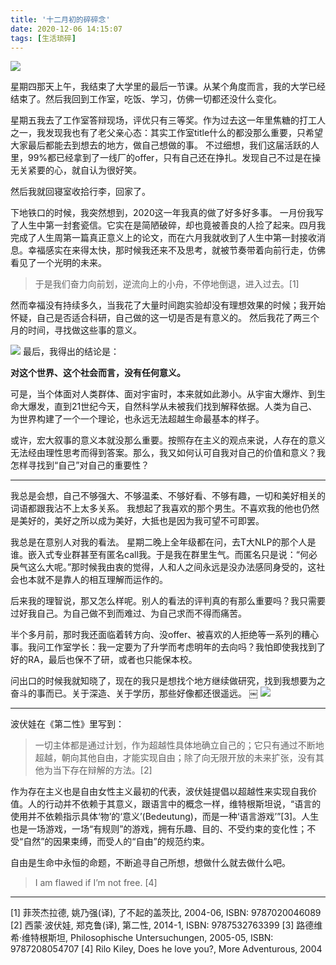 ```yaml
---
title: '十二月初的碎碎念'
date: 2020-12-06 14:15:07
tags: [生活琐碎]
---
```

![](https://xtopia-1258297046.cos.ap-shanghai.myqcloud.com/2020-12-06-061437.png)

星期四那天上午，我结束了大学里的最后一节课。从某个角度而言，我的大学已经结束了。然后我回到工作室，吃饭、学习，仿佛一切都还没什么变化。

<!--more-->

星期五我去了工作室答辩现场，评优只有三等奖。作为过去这一年里焦糖的打工人之一，我发现我也有了老父亲心态：其实工作室title什么的都没那么重要，只希望大家最后都能去到想去的地方，做自己想做的事。
不过细想，我们这届活跃的人里，99%都已经拿到了一线厂的offer，只有自己还在挣扎。发现自己不过是在操无关紧要的心，就自认为很好笑。

然后我就回寝室收拾行李，回家了。

下地铁口的时候，我突然想到，2020这一年我真的做了好多好多事。
一月份我写了人生中第一封套瓷信。它实在是简陋破碎，却也竟被善良的人捡了起来。四月我完成了人生周第一篇真正意义上的论文，而在六月我就收到了人生中第一封接收消息。幸福感实在来得太快，那时候我还来不及思考，就被节奏带着向前行走，仿佛看见了一个光明的未来。

> 于是我们奋力向前划，逆流向上的小舟，不停地倒退，进入过去。[1]

然而幸福没有持续多久，当我花了大量时间跑实验却没有理想效果的时候；我开始怀疑，自己是否适合科研，自己做的这一切是否是有意义的。
然后我花了两三个月的时间，寻找做这些事的意义。

![](https://xtopia-1258297046.cos.ap-shanghai.myqcloud.com/2020-12-06-8%E6%9C%881%E6%97%A5%201554%E6%9D%A5%E8%87%AA%E5%BE%AE%E5%8D%9A%20weibo.com.png)
最后，我得出的结论是：

**对这个世界、这个社会而言，没有任何意义。**

可是，当个体面对人类群体、面对宇宙时，本来就如此渺小。从宇宙大爆炸、到生命大爆发，直到21世纪今天，自然科学从未被我们找到解释依据。人类为自己、为世界构建了一个一个理论，也永远无法超越生命最基本的样子。

或许，宏大叙事的意义本就没那么重要。按照存在主义的观点来说，人存在的意义无法经由理性思考而得到答案。那么，我又如何认可自我对自己的价值和意义？我怎样寻找到“自己”对自己的重要性？

---

我总是会想，自己不够强大、不够温柔、不够好看、不够有趣，一切和美好相关的词语都跟我沾不上太多关系。
我想起了我喜欢的那个男生。不喜欢我的他也仍然是美好的，美好之所以成为美好，大抵也是因为我可望不可即罢。

我总是在意别人对我的看法。
星期二晚上全年级都在问，去T大NLP的那个人是谁。嵌入式专业群甚至有匿名call我。于是我在群里生气。而匿名只是说：“何必戾气这么大呢。”那时候我由衷的觉得，人和人之间永远是没办法感同身受的，这社会也本就不是靠人的相互理解而运作的。

后来我的理智说，那又怎么样呢。别人的看法的评判真的有那么重要吗？我只需要过好我自己。为自己做不到而难过、为自己求而不得而痛苦。

半个多月前，那时我还面临着转方向、没offer、被喜欢的人拒绝等一系列的糟心事。我问工作室学长：我一定要为了升学而考虑明年的去向吗？我怕即使我找到了好的RA，最后也保不了研，或者也只能保本校。

问出口的时候我就知晓了，现在的我只是想找个地方继续做研究，找到我想要为之奋斗的事而已。关于深造、关于学历，那些好像都还很遥远。
￼
![](https://xtopia-1258297046.cos.ap-shanghai.myqcloud.com/2020-12-06-%E6%9C%AA%E4%BE%86%E4%BB%80%E4%B9%88%E7%9A%84%EF%BC%8C%E5%B0%B1%E4%BA%A4%E7%BB%99%E6%98%8E%E5%B9%B4%E5%90%A7%EF%BC%8C%E6%88%91%E7%8E%B0%E5%9C%A8%E5%8F%AA%E6%83%B3%E5%A5%BD%E5%A5%BD%E5%81%9A%E6%88%91%E6%83%B3%E5%81%9A%E7%9A%84%E4%BA%8B%E6%83%85%E3%80%82.png)

---

波伏娃在《第二性》里写到：

> 一切主体都是通过计划，作为超越性具体地确立自己的；它只有通过不断地超越，朝向其他自由，才能实现自由；除了向无限开放的未来扩张，没有其他为当下存在辩解的方法。[2]

作为存在主义也是自由女性主义最初的代表，波伏娃提倡以超越性来实现自我价值。人的行动并不依赖于其意义，跟语言中的概念一样，维特根斯坦说，“语言的使用并不依赖指示具体‘物’的‘意义’(Bedeutung)，而是一种‘语言游戏’”[3]。人生也是一场游戏，一场“有规则”的游戏，拥有乐趣、目的、不受约束的变化性；不受“自然”的因果束缚，而受人的“自由”的规范约束。

自由是生命中永恒的命题，不断追寻自己所想，想做什么就去做什么吧。

> I am flawed if I’m not free. [4]

---

[1] 菲茨杰拉德, 姚乃强(译), 了不起的盖茨比, 2004-06, ISBN: 9787020046089
[2] 西蒙·波伏娃,  郑克鲁(译), 第二性, 2014-1, ISBN: 9787532763399
[3] 路德维希·维特根斯坦, Philosophische Untersuchungen, 2005-05, ISBN: 9787208054707
[4] Rilo Kiley, Does he love you?, More Adventurous, 2004
